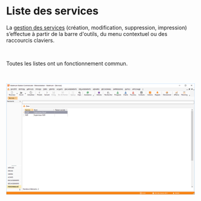 # Liste des services



La [gestion des services](../2/Service.md) (création, modification, 
 suppression, impression) s’effectue à partir de la barre d'outils, du 
 menu contextuel ou des raccourcis claviers.


 


Toutes les listes ont un fonctionnement commun.


 


![](../../assets/images/Services/1/Liste.png)


